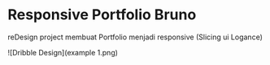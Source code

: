 # Responsive Portfolio Bruno
reDesign project membuat Portfolio menjadi responsive (Slicing ui Logance)

![Dribble Design](example 1.png)
